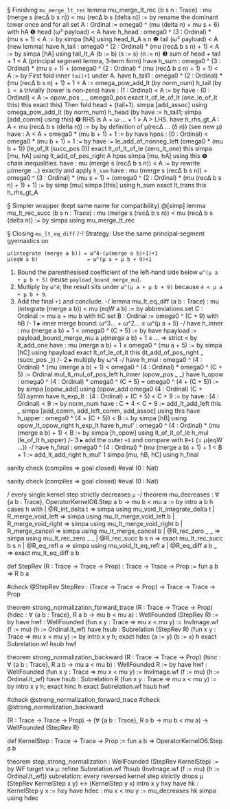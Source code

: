 

  § Finishing `mu_merge_lt_rec` 
 lemma mu_merge_lt_rec {b s n : Trace} :
   mu (merge s (recΔ b s n)) < mu (recΔ b s (delta n)) := by
    rename the dominant tower once and for all
   set A : Ordinal := omega0 ^ (mu (delta n) + mu s + 6) with hA
    ❶  head        (ω³ payload)  < A
   have h_head : omega0 ^ (3 : Ordinal) * (mu s + 1) < A := by
     simpa [hA] using head_lt_A s n
    ❷  tail        (ω² payload)  < A  (new lemma)
   have h_tail : omega0 ^ (2 : Ordinal) * (mu (recΔ b s n) + 1) < A := by
     simpa [hA] using tail_lt_A (b := b) (s := s) (n := n)
    ❸  sum of head + tail + 1 < A  (principal segment lemma, 3‑term form)
   have h_sum :
       omega0 ^ (3 : Ordinal) * (mu s + 1) +
       (omega0 ^ (2 : Ordinal) * (mu (recΔ b s n) + 1) + 1) < A := by
      First fold inner `tail+1` under A.
     have h_tail1 :
         omega0 ^ (2 : Ordinal) * (mu (recΔ b s n) + 1) + 1 < A :=
       omega_pow_add_lt (by norm_num) h_tail (by
          `1 < A` trivially (tower is non‑zero)
         have : (1 : Ordinal) < A := by
           have : (0 : Ordinal) < A := opow_pos _ _ omega0_pos
           exact lt_of_le_of_lt (one_le_of_lt this) this
         exact this)
      Then fold head + (tail+1).
     simpa [add_assoc] using
       omega_pow_add_lt (by norm_num) h_head (by
         have := h_tail1; simpa [add_comm] using this)
    ❹  RHS is   A + ω·… + 1  >  A  >  LHS.
   have h_rhs_gt_A : A < mu (recΔ b s (delta n)) := by
      by definition of μ(recΔ … (δ n)) (see new μ)
     have : A < A + omega0 * (mu b + 1) + 1 := by
       have hpos : (0 : Ordinal) < omega0 * (mu b + 1) + 1 := by
         have := le_add_of_nonneg_left (omega0 * (mu b + 1)) (le_of_lt (succ_pos 0))
         exact lt_of_lt_of_le (zero_lt_one) this
       simpa [mu, hA] using lt_add_of_pos_right A hpos
     simpa [mu, hA] using this
    ❺  chain inequalities.
   have : mu (merge s (recΔ b s n)) < A := by
      rewrite μ(merge …) exactly and apply `h_sum`
     have : mu (merge s (recΔ b s n)) =
         omega0 ^ (3 : Ordinal) * (mu s + 1) +
         (omega0 ^ (2 : Ordinal) * (mu (recΔ b s n) + 1) + 1) := by
       simp [mu]
     simpa [this] using h_sum
   exact lt_trans this h_rhs_gt_A

  § Simpler wrapper (kept same name for compatibility) 
 @[simp] lemma mu_lt_rec_succ (b s n : Trace) :
   mu (merge s (recΔ b s n)) < mu (recΔ b s (delta n)) :=
 by simpa using mu_merge_lt_rec

 § Closing `mu_lt_eq_diff` 
/-!
Strategy:  Use the same principal‑segment gymnastics on

```
μ(integrate (merge a b)) = ω^4·(μ(merge a b)+1)+1
μ(eqW a b)                = ω^(μ a + μ b + 9)+1
 ```

 1.  Bound the parenthesised coefficient of the left‐hand side below
     `ω^(μ a + μ b + 5)` (reuse `payload_bound_merge_mu`).
 2.  Multiply by `ω^4`; the result sits under
     `ω^(μ a + μ b + 9)` because `4 < μ a + μ b + 9`.
 3.  Add the final `+1` and conclude.
 -/
 lemma mu_lt_eq_diff (a b : Trace) :
   mu (integrate (merge a b)) < mu (eqW a b) := by
    abbreviations
   set C : Ordinal := mu a + mu b with hC
   set B : Ordinal := omega0 ^ (C + 9) with hB
   /- 1 ▸  inner merge bound:  ω^3… + ω^2… ≤ ω^(μ a + 5)  -/
   have h_inner :
       mu (merge a b) + 1 < omega0 ^ (C + 5) := by
     have hpayload := payload_bound_merge_mu a
                         μ(merge a b) + 1 ≤ …   ⇒   strict < by lt_add_one
     have : mu (merge a b) + 1 ≤ omega0 ^ (mu a + 5) := by
       simpa [hC] using hpayload
     exact lt_of_le_of_lt this (lt_add_of_pos_right _ (succ_pos _))
   /- 2 ▸  multiply by ω^4  -/
   have h_mul : omega0 ^ (4 : Ordinal) * (mu (merge a b) + 1) <
                omega0 ^ (4 : Ordinal) * omega0 ^ (C + 5) :=
     Ordinal.mul_lt_mul_of_pos_left h_inner (opow_pos _ _)
   have h_opow :
       omega0 ^ (4 : Ordinal) * omega0 ^ (C + 5) =
       omega0 ^ (4 + (C + 5)) := by
     simpa [opow_add] using (opow_add omega0 (4 : Ordinal) (C + 5)).symm
   have h_exp_lt :
       (4 : Ordinal) + (C + 5) < C + 9 := by
     have : (4 : Ordinal) < 9 := by norm_num
     have : C + 4 < C + 9 := add_lt_add_left this _
     simpa [add_comm, add_left_comm, add_assoc] using this
   have h_upper :
       omega0 ^ (4 + (C + 5)) < B := by
     simpa [hB] using opow_lt_opow_right h_exp_lt
   have h_mul' : omega0 ^ (4 : Ordinal) * (mu (merge a b) + 1) < B := by
     simpa [h_opow] using lt_of_lt_of_le h_mul (le_of_lt h_upper)
   /- 3 ▸  add the outer `+1` and compare with `B+1` (= μ(eqW …)) -/
   have h_final :
       omega0 ^ (4 : Ordinal) * (mu (merge a b) + 1) + 1 < B + 1 :=
     add_lt_add_right h_mul' 1
   simpa [mu, hB, hC] using h_final

  sanity check (compiles => goal closed)
  #eval (0 : Nat)


  sanity check (compiles => goal closed)
  #eval (0 : Nat)



 / every single kernel step strictly decreases `μ` -/
 theorem mu_decreases :
   ∀ {a b : Trace}, OperatorKernelO6.Step a b → mu b < mu a := by
   intro a b h
   cases h with
   | @R_int_delta t          => simpa using mu_void_lt_integrate_delta t
   | R_merge_void_left       => simpa using mu_lt_merge_void_left  b
   | R_merge_void_right      => simpa using mu_lt_merge_void_right b
   | R_merge_cancel          => simpa using mu_lt_merge_cancel     b
   | @R_rec_zero _ _         => simpa using mu_lt_rec_zero _ _
   | @R_rec_succ b s n       => exact mu_lt_rec_succ b s n
   | @R_eq_refl a            => simpa using mu_void_lt_eq_refl a
   | @R_eq_diff a b _        => exact mu_lt_eq_diff a b

 def StepRev (R : Trace → Trace → Prop) : Trace → Trace → Prop := fun a b => R b a

  #check @StepRev
                  StepRev : (Trace → Trace → Prop) → Trace → Trace → Prop

 theorem strong_normalization_forward_trace
   (R : Trace → Trace → Prop)
   (hdec : ∀ {a b : Trace}, R a b → mu b < mu a) :
   WellFounded (StepRev R) := by
   have hwf : WellFounded (fun x y : Trace => mu x < mu y) :=
     InvImage.wf (f := mu) (h := Ordinal.lt_wf)
   have hsub : Subrelation (StepRev R) (fun x y : Trace => mu x < mu y) := by
     intro x y h; exact hdec (a := y) (b := x) h
   exact Subrelation.wf hsub hwf

 theorem strong_normalization_backward
   (R : Trace → Trace → Prop)
   (hinc : ∀ {a b : Trace}, R a b → mu a < mu b) :
   WellFounded R := by
   have hwf : WellFounded (fun x y : Trace => mu x < mu y) :=
     InvImage.wf (f := mu) (h := Ordinal.lt_wf)
   have hsub : Subrelation R (fun x y : Trace => mu x < mu y) := by
     intro x y h; exact hinc h
   exact Subrelation.wf hsub hwf

  #check @strong_normalization_forward_trace
  #check @strong_normalization_backward

  (R : Trace → Trace → Prop) →
    (∀ {a b : Trace}, R a b → mu b < mu a) →
    WellFounded (StepRev R)

 def KernelStep : Trace → Trace → Prop := fun a b => OperatorKernelO6.Step a b

 theorem step_strong_normalization : WellFounded (StepRev KernelStep) := by
    WF target via μ:
   refine Subrelation.wf ?hsub (InvImage.wf (f := mu) (h := Ordinal.lt_wf))
    subrelation: every reversed kernel step strictly drops μ
    (StepRev KernelStep x y) ↔ (KernelStep y x)
   intro x y hxy
   have hk : KernelStep y x := hxy
   have hdec : mu x < mu y := mu_decreases hk
   simpa using hdec
